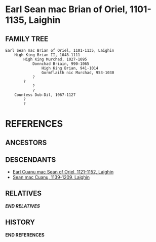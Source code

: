 # Earl Sean mac Brian of Oriel, 1101-1135, Laighin

## FAMILY TREE
```
Earl Sean mac Brian of Oriel, 1101-1135, Laighin
    High King Brian II, 1048-1111
        High King Murchad, 1027-1095
            Donnchad Briain, 990-1065
                High King Brian, 941-1014
                Gormflaith nic Murchad, 953-1030
            ?
        ?
            ?
            ?
    Countess Dub-Dil, 1067-1127
        ?
        ?
```


# REFERENCES

## ANCESTORS

## DESCENDANTS
* [Earl Cuanu mac Sean of Oriel, 1121-1152, Laighin](cuanu_mac_sean_1121.md)
* [Sean mac Cuanu, 1139-1209, Laighin](sean_mac_cuanu_1139.md)

## RELATIVES

##### END RELATIVES 
## HISTORY

#### END REFERENCES
